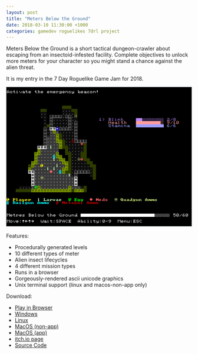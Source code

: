 ```yaml
---
layout: post
title: "Meters Below the Ground"
date: 2018-03-10 11:30:00 +1000
categories: gamedev roguelikes 7drl project
---
```


Meters Below the Ground is a short tactical dungeon-crawler about escaping from
an insectoid-infested facility. Complete objectives to unlock more meters for
your character so you might stand a chance against the alien threat.

It is my entry in the 7 Day Roguelike Game Jam for 2018.

![screenshot](/images/7drl2018-success/screenshot.png)

Features:

 - Procedurally generated levels
 - 10 different types of meter
 - Alien insect lifecycles
 - 4 different mission types
 - Runs in a browser
 - Gorgeously-rendered ascii unicode graphics
 - Unix terminal support (linux and macos-non-app only)

Download:

 - [Play in Browser](https://games.gridbugs.org/meters/7drl/)
 - [Windows](https://files.gridbugs.org/meters-windows-x86_64-7drl.zip)
 - [Linux](https://files.gridbugs.org/meters-linux-x86_64-7drl.zip)
 - [MacOS (non-app)](https://files.gridbugs.org/meters-macos-x86_64-7drl.zip)
 - [MacOS (app)](https://files.gridbugs.org/MetersBelowTheGround-7drl.dmg)
 - [itch.io page](https://gridbugs.itch.io/meters-below-the-ground)
 - [Source Code](https://github.com/stevebob/meters-below-the-ground)

